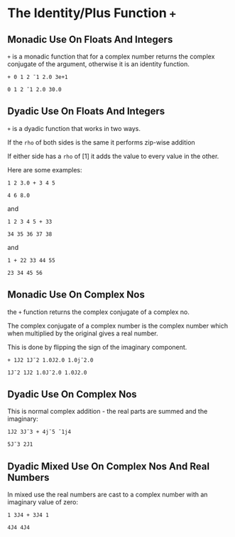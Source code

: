 # The Identity/Plus Function `+`

## Monadic Use On Floats And Integers

`+` is a monadic function that for a complex number returns the complex conjugate of the argument, otherwise it is an identity function.

```pometo
+ 0 1 2 ¯1 2.0 3e+1
```

```pometo_results
0 1 2 ¯1 2.0 30.0
```

## Dyadic Use On Floats And Integers

`+` is a dyadic function that works in two ways.

If the `rho` of both sides is the same it performs zip-wise addition

If either side has a `rho` of [1] it adds the value to every value in the other.

Here are some examples:

```pometo
1 2 3.0 + 3 4 5
```

```pometo_results
4 6 8.0
```

and

```pometo
1 2 3 4 5 + 33
```

```pometo_results
34 35 36 37 38
```

and

```pometo
1 + 22 33 44 55
```

```pometo_results
23 34 45 56
```

## Monadic Use On Complex Nos

the `+` function returns the complex conjugate of a complex no.

The complex conjugate of a complex number is the complex number which when multiplied by the original gives a real number.

This is done by flipping the sign of the imaginary component.

```pometo
+ 1J2 1J¯2 1.0J2.0 1.0j¯2.0
```

```pometo_results
1J¯2 1J2 1.0J¯2.0 1.0J2.0
```

## Dyadic Use On Complex Nos

This is normal complex addition - the real parts are summed and the imaginary:

```pometo
1J2 3J¯3 + 4j¯5 ¯1j4
```

```pometo_results
5J¯3 2J1
```

## Dyadic Mixed Use On Complex Nos And Real Numbers

In mixed use the real numbers are cast to a complex number with an imaginary value of zero:

```pometo
1 3J4 + 3J4 1
```

```pometo_results
4J4 4J4
```
